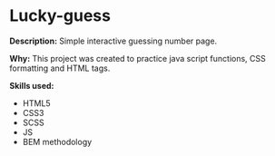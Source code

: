 # Lucky-guess

**Description:**
Simple interactive guessing number page.

**Why:**
This project was created to practice java script functions, CSS formatting and HTML tags.

**Skills used:**
- HTML5
- CSS3
- SCSS
- JS
- BEM methodology

